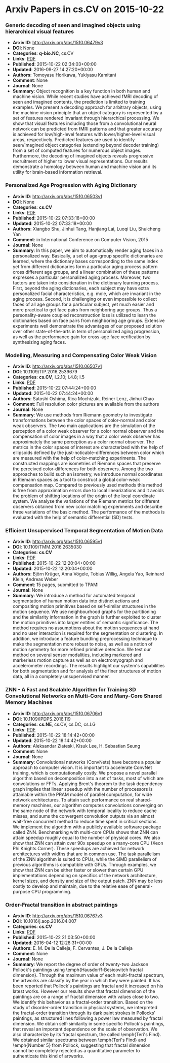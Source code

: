 # Arxiv Papers in cs.CV on 2015-10-22
### Generic decoding of seen and imagined objects using hierarchical visual features
- **Arxiv ID**: http://arxiv.org/abs/1510.06479v3
- **DOI**: None
- **Categories**: **q-bio.NC**, cs.CV
- **Links**: [PDF](http://arxiv.org/pdf/1510.06479v3)
- **Published**: 2015-10-22 02:34:03+00:00
- **Updated**: 2016-09-27 14:27:20+00:00
- **Authors**: Tomoyasu Horikawa, Yukiyasu Kamitani
- **Comment**: None
- **Journal**: None
- **Summary**: Object recognition is a key function in both human and machine vision. While recent studies have achieved fMRI decoding of seen and imagined contents, the prediction is limited to training examples. We present a decoding approach for arbitrary objects, using the machine vision principle that an object category is represented by a set of features rendered invariant through hierarchical processing. We show that visual features including those from a convolutional neural network can be predicted from fMRI patterns and that greater accuracy is achieved for low/high-level features with lower/higher-level visual areas, respectively. Predicted features are used to identify seen/imagined object categories (extending beyond decoder training) from a set of computed features for numerous object images. Furthermore, the decoding of imagined objects reveals progressive recruitment of higher to lower visual representations. Our results demonstrate a homology between human and machine vision and its utility for brain-based information retrieval.



### Personalized Age Progression with Aging Dictionary
- **Arxiv ID**: http://arxiv.org/abs/1510.06503v1
- **DOI**: None
- **Categories**: **cs.CV**
- **Links**: [PDF](http://arxiv.org/pdf/1510.06503v1)
- **Published**: 2015-10-22 07:33:18+00:00
- **Updated**: 2015-10-22 07:33:18+00:00
- **Authors**: Xiangbo Shu, Jinhui Tang, Hanjiang Lai, Luoqi Liu, Shuicheng Yan
- **Comment**: in International Conference on Computer Vision, 2015
- **Journal**: None
- **Summary**: In this paper, we aim to automatically render aging faces in a personalized way. Basically, a set of age-group specific dictionaries are learned, where the dictionary bases corresponding to the same index yet from different dictionaries form a particular aging process pattern cross different age groups, and a linear combination of these patterns expresses a particular personalized aging process. Moreover, two factors are taken into consideration in the dictionary learning process. First, beyond the aging dictionaries, each subject may have extra personalized facial characteristics, e.g. mole, which are invariant in the aging process. Second, it is challenging or even impossible to collect faces of all age groups for a particular subject, yet much easier and more practical to get face pairs from neighboring age groups. Thus a personality-aware coupled reconstruction loss is utilized to learn the dictionaries based on face pairs from neighboring age groups. Extensive experiments well demonstrate the advantages of our proposed solution over other state-of-the-arts in term of personalized aging progression, as well as the performance gain for cross-age face verification by synthesizing aging faces.



### Modelling, Measuring and Compensating Color Weak Vision
- **Arxiv ID**: http://arxiv.org/abs/1510.06507v1
- **DOI**: 10.1109/TIP.2016.2539679
- **Categories**: **cs.CV**, I.2.10; I.4.8; I.5
- **Links**: [PDF](http://arxiv.org/pdf/1510.06507v1)
- **Published**: 2015-10-22 07:44:24+00:00
- **Updated**: 2015-10-22 07:44:24+00:00
- **Authors**: Satoshi Oshima, Rica Mochizuki, Reiner Lenz, Jinhui Chao
- **Comment**: Full resolution color pictures are available from the authors
- **Journal**: None
- **Summary**: We use methods from Riemann geometry to investigate transformations between the color spaces of color-normal and color weak observers. The two main applications are the simulation of the perception of a color weak observer for a color normal observer and the compensation of color images in a way that a color weak observer has approximately the same perception as a color normal observer. The metrics in the color spaces of interest are characterized with the help of ellipsoids defined by the just-noticable-differences between color which are measured with the help of color-matching experiments. The constructed mappings are isometries of Riemann spaces that preserve the perceived color-differences for both observers. Among the two approaches to build such an isometry, we introduce normal coordinates in Riemann spaces as a tool to construct a global color-weak compensation map. Compared to previously used methods this method is free from approximation errors due to local linearizations and it avoids the problem of shifting locations of the origin of the local coordinate system. We analyse the variations of the Riemann metrics for different observers obtained from new color matching experiments and describe three variations of the basic method. The performance of the methods is evaluated with the help of semantic differential (SD) tests.



### Efficient Unsupervised Temporal Segmentation of Motion Data
- **Arxiv ID**: http://arxiv.org/abs/1510.06595v1
- **DOI**: 10.1109/TMM.2016.2635030
- **Categories**: **cs.CV**
- **Links**: [PDF](http://arxiv.org/pdf/1510.06595v1)
- **Published**: 2015-10-22 12:20:04+00:00
- **Updated**: 2015-10-22 12:20:04+00:00
- **Authors**: Björn Krüger, Anna Vögele, Tobias Willig, Angela Yao, Reinhard Klein, Andreas Weber
- **Comment**: 15 pages, submitted to TPAMI
- **Journal**: None
- **Summary**: We introduce a method for automated temporal segmentation of human motion data into distinct actions and compositing motion primitives based on self-similar structures in the motion sequence. We use neighbourhood graphs for the partitioning and the similarity information in the graph is further exploited to cluster the motion primitives into larger entities of semantic significance. The method requires no assumptions about the motion sequences at hand and no user interaction is required for the segmentation or clustering. In addition, we introduce a feature bundling preprocessing technique to make the segmentation more robust to noise, as well as a notion of motion symmetry for more refined primitive detection. We test our method on several sensor modalities, including markered and markerless motion capture as well as on electromyograph and accelerometer recordings. The results highlight our system's capabilities for both segmentation and for analysis of the finer structures of motion data, all in a completely unsupervised manner.



### ZNN - A Fast and Scalable Algorithm for Training 3D Convolutional Networks on Multi-Core and Many-Core Shared Memory Machines
- **Arxiv ID**: http://arxiv.org/abs/1510.06706v1
- **DOI**: 10.1109/IPDPS.2016.119
- **Categories**: **cs.NE**, cs.CV, cs.DC, cs.LG
- **Links**: [PDF](http://arxiv.org/pdf/1510.06706v1)
- **Published**: 2015-10-22 18:14:42+00:00
- **Updated**: 2015-10-22 18:14:42+00:00
- **Authors**: Aleksandar Zlateski, Kisuk Lee, H. Sebastian Seung
- **Comment**: None
- **Journal**: None
- **Summary**: Convolutional networks (ConvNets) have become a popular approach to computer vision. It is important to accelerate ConvNet training, which is computationally costly. We propose a novel parallel algorithm based on decomposition into a set of tasks, most of which are convolutions or FFTs. Applying Brent's theorem to the task dependency graph implies that linear speedup with the number of processors is attainable within the PRAM model of parallel computation, for wide network architectures. To attain such performance on real shared-memory machines, our algorithm computes convolutions converging on the same node of the network with temporal locality to reduce cache misses, and sums the convergent convolution outputs via an almost wait-free concurrent method to reduce time spent in critical sections. We implement the algorithm with a publicly available software package called ZNN. Benchmarking with multi-core CPUs shows that ZNN can attain speedup roughly equal to the number of physical cores. We also show that ZNN can attain over 90x speedup on a many-core CPU (Xeon Phi Knights Corner). These speedups are achieved for network architectures with widths that are in common use. The task parallelism of the ZNN algorithm is suited to CPUs, while the SIMD parallelism of previous algorithms is compatible with GPUs. Through examples, we show that ZNN can be either faster or slower than certain GPU implementations depending on specifics of the network architecture, kernel sizes, and density and size of the output patch. ZNN may be less costly to develop and maintain, due to the relative ease of general-purpose CPU programming.



### Order-Fractal transition in abstract paintings
- **Arxiv ID**: http://arxiv.org/abs/1510.06767v3
- **DOI**: 10.1016/j.aop.2016.04.007
- **Categories**: **cs.CV**
- **Links**: [PDF](http://arxiv.org/pdf/1510.06767v3)
- **Published**: 2015-10-22 21:03:50+00:00
- **Updated**: 2016-04-12 12:28:31+00:00
- **Authors**: E. M. De la Calleja, F. Cervantes, J. De la Calleja
- **Comment**: None
- **Journal**: None
- **Summary**: We report the degree of order of twenty-two Jackson Pollock's paintings using \emph{Hausdorff-Besicovitch fractal dimension}. Through the maximum value of each multi-fractal spectrum, the artworks are classify by the year in which they were painted. It has been reported that Pollock's paintings are fractal and it increased on his latest works. However our results show that fractal dimension of the paintings are on a range of fractal dimension with values close to two. We identify this behavior as a fractal-order transition. Based on the study of disorder-order transition in physical systems, we interpreted the fractal-order transition through its dark paint strokes in Pollocks' paintings, as structured lines following a power law measured by fractal dimension. We obtain self-similarity in some specific Pollock's paintings, that reveal an important dependence on the scale of observation. We also characterize by its fractal spectrum, the called \emph{Teri's Find}. We obtained similar spectrums between \emph{Teri's Find} and \emph{Number 5} from Pollock, suggesting that fractal dimension cannot be completely rejected as a quantitative parameter to authenticate this kind of artworks.



